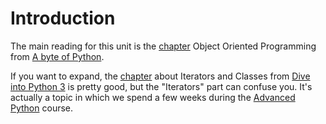 # Introduction

The main reading for this unit is the [chapter](https://python.swaroopch.com/oop.html) Object Oriented Programming from [A byte of Python](https://python.swaroopch.com/).

If you want to expand, the [chapter](http://getpython3.com/diveintopython3/iterators.html) about Iterators and Classes from [Dive into Python 3](http://getpython3.com/diveintopython3/) is pretty good, but the "Iterators" part can confuse you. It's actually a topic in which we spend a few weeks during the [Advanced Python](https://rmotr.com/advanced-python-programming) course.
